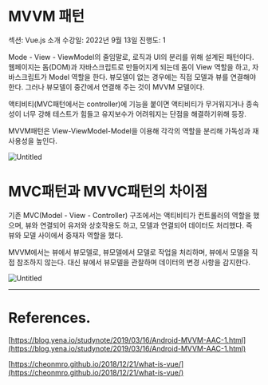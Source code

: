 # MVVM 패턴

섹션: Vue.js 소개
수강일: 2022년 9월 13일
진행도: 1

Mode - View - ViewModel의 줄임말로, 로직과 UI의 분리를 위해 설계된 패턴이다. 웹페이지는 돔(DOM)과 자바스크립트로 만들어지게 되는데 돔이 View 역할을 하고, 자바스크립트가 Model 역할을 한다. 뷰모델이 없는 경우에는 직접 모델과 뷰를 연결해야 한다. 그러나 뷰모델이 중간에서 연결해 주는 것이 MVVM 모델이다.

액티비티(MVC패턴에서는 controller)에 기능을 붙이면 액티비티가 무거워지거나 종속성이 너무 강해 테스트가 힘들고 유지보수가 어려워지는 단점을 해결하기위해 등장.

MVVM패턴은 View-ViewModel-Model을 이용해 각각의 역할을 분리해 가독성과 재사용성을 높인다.

![Untitled](MVVM%20%E1%84%91%E1%85%A2%E1%84%90%E1%85%A5%E1%86%AB%2067e3a60af943453ea518f55516a99573/Untitled.png)

# MVC패턴과 MVVC패턴의 차이점

기존 MVC(Model - View - Controller) 구조에서는 액티비티가 컨트롤러의 역할을 했으며, 뷰와 연결되어 유저와 상호작용도 하고, 모델과 연결되어 데이터도 처리했다. 즉 뷰와 모델 사이에서 중재자 역할을 했다.

MVVM에서는 뷰에서 뷰모델로, 뷰모델에서 모델로 작업을 처리하며, 뷰에서 모델을 직접 참조하지 않는다. 대신 뷰에서 뷰모델을 관찰하며 데이터의 변경 사항을 감지한다.

![Untitled](MVVM%20%E1%84%91%E1%85%A2%E1%84%90%E1%85%A5%E1%86%AB%2067e3a60af943453ea518f55516a99573/Untitled%201.png)

---

# References.

[https://blog.yena.io/studynote/2019/03/16/Android-MVVM-AAC-1.html](https://blog.yena.io/studynote/2019/03/16/Android-MVVM-AAC-1.html)

[https://cheonmro.github.io/2018/12/21/what-is-vue/](https://cheonmro.github.io/2018/12/21/what-is-vue/)